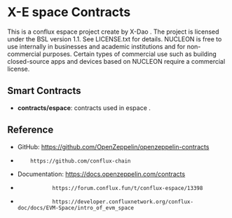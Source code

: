 # X-E space Contracts

This is a conflux espace project create by X-Dao .
The project is licensed under the BSL version 1.1. See LICENSE.txt for details. NUCLEON is free to use internally in businesses and academic institutions and for non-commercial purposes. Certain types of commercial use such as building closed-source apps and devices based on NUCLEON require a commercial license.
## Smart Contracts

- **contracts/espace**: contracts  used in espace [](https://docs.openzeppelin.com/contracts/4.x/erc20).


## Reference

- GitHub: https://github.com/OpenZeppelin/openzeppelin-contracts
-         https://github.com/conflux-chain
- Documentation: https://docs.openzeppelin.com/contracts
-                https://forum.conflux.fun/t/conflux-espace/13398
-                https://developer.confluxnetwork.org/conflux-doc/docs/EVM-Space/intro_of_evm_space
